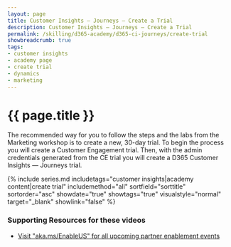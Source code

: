 ```yaml
---
layout: page
title: Customer Insights — Journeys — Create a Trial
description: Customer Insights — Journeys — Create a Trial
permalink: /skilling/d365-academy/d365-ci-journeys/create-trial
showbreadcrumb: true
tags:
- customer insights
- academy page
- create trial
- dynamics
- marketing
---
```


# {{ page.title }}

The recommended way for you to follow the steps and the labs from the Marketing workshop is to create a new, 30-day trial. To begin the process you will create a Customer Engagement trial. Then, with the admin credentials generated from the CE trial you will create a D365 Customer Insights — Journeys trial.

{% include series.md 
    includetags="customer insights|academy content|create trial" 
    includemethod="all" sortfield="sorttitle" sortorder="asc" 
    showdate="true" showtags="true" 
    visualstyle="normal" target="_blank" showlink="false"
%}

### Supporting Resources for these videos

* <a href="https://www.microsoft.com/partner-training/en-us" target="_blank">Visit "aka.ms/EnableUS" for all upcoming partner enablement events